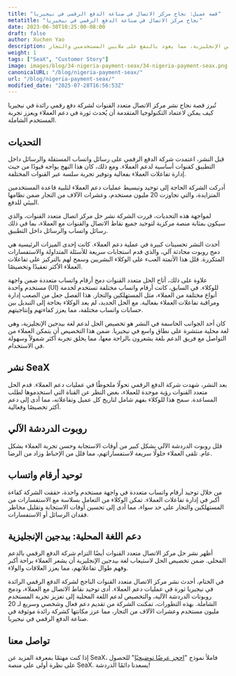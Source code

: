 ```yaml
---
title: "قصة عميل: نجاح مركز الاتصال في صناعة الدفع الرقمي في نيجيريا"
metatitle: "نجاح مركز الاتصال في صناعة الدفع الرقمي في نيجيريا"
date: 2023-06-30T10:25:00-08:00
draft: false
author: Xuchen Yao
description: حققت شركة الدفع الرقمي الرائدة في نيجيريا دعمًا ثوريًا للعملاء من خلال مركز اتصال متعدد القنوات، يدمج روبوتات الدردشة ودعمًا شخصيًا بلغة بيدجين الإنجليزية، مما يعود بالنفع على ملايين المستخدمين والتجار.
weight: 1
tags: ["SeaX", "Customer Story"]
image: images/blog/34-nigeria-payment-seax/34-nigeria-payment-seax.png
canonicalURL: "/blog/nigeria-payment-seax/"
url: "/blog/nigeria-payment-seax/"
modified_date: "2025-07-28T16:56:53Z"
---
```


تُبرز قصة نجاح نشر مركز الاتصال متعدد القنوات لشركة دفع رقمي رائدة في نيجيريا كيف يمكن لاعتماد التكنولوجيا المتقدمة أن يُحدث ثورة في دعم العملاء ويعزز تجربة المستخدم الشاملة.

## التحديات
قبل النشر، اعتمدت شركة الدفع الرقمي على رسائل واتساب المستقلة والرسائل داخل التطبيق كقنوات أساسية لدعم العملاء. ومع ذلك، كان هذا النهج يواجه قيودًا من حيث إدارة تفاعلات العملاء بفعالية وتوفير تجربة سلسة عبر القنوات المختلفة.

أدركت الشركة الحاجة إلى توحيد وتبسيط عمليات دعم العملاء لتلبية قاعدة المستخدمين المتزايدة، والتي تجاوزت 20 مليون مستخدم، وعشرات الآلاف من التجار ضمن نظامها البيئي للدفع.

لمواجهة هذه التحديات، قررت الشركة نشر حل مركز اتصال متعدد القنوات، والذي سيكون بمثابة منصة مركزية لتوحيد جميع نقاط الاتصال والقنوات مع العملاء، بما في ذلك رسائل واتساب والرسائل داخل التطبيق.

أحدث النشر تحسينات كبيرة في عملية دعم العملاء. كانت إحدى الميزات الرئيسية هي دمج روبوت محادثة آلي، والذي قدم استجابات سريعة للأسئلة المتداولة والاستفسارات المتكررة. قلل هذا الأتمتة العبء على الوكلاء البشريين وسمح لهم بالتركيز على تفاعلات العملاء الأكثر تعقيدًا وتخصيصًا.

علاوة على ذلك، أتاح الحل متعدد القنوات دمج أرقام واتساب متعددة ضمن واجهة مستخدم واحدة (UI) للوكلاء. في السابق، كانت أرقام واتساب مختلفة تستخدم لخدمة أنواع مختلفة من العملاء، مثل المستهلكين والتجار. هذا الفصل جعل من الصعب إدارة ومراقبة تفاعلات العملاء بفعالية. مع الحل الجديد، لم يعد الوكلاء بحاجة إلى التبديل بين حسابات واتساب مختلفة، مما يعزز كفاءتهم وإنتاجيتهم.

كان أحد الجوانب الحاسمة في النشر هو تخصيص الحل لدعم لغة بيدجين الإنجليزية، وهي لغة محلية منتشرة على نطاق واسع في نيجيريا. ضمن هذا التخصيص أن يتمكن العملاء من التواصل مع فريق الدعم بلغة يشعرون بالراحة معها، مما يخلق تجربة أكثر شمولاً وسهولة في الاستخدام.

## نشر SeaX
بعد النشر، شهدت شركة الدفع الرقمي تحولًا ملحوظًا في عمليات دعم العملاء. قدم الحل متعدد القنوات رؤية موحدة للعملاء، بغض النظر عن القناة التي استخدموها لطلب المساعدة. سمح هذا للوكلاء بفهم شامل لتاريخ كل عميل وتفاعلاته، مما أدى إلى دعم أكثر تخصيصًا وفعالية.

## روبوت الدردشة الآلي
قلل روبوت الدردشة الآلي بشكل كبير من أوقات الاستجابة وحسن تجربة العملاء بشكل عام. تلقى العملاء حلولًا سريعة لاستفساراتهم، مما قلل من الإحباط وزاد من الرضا.

## توحيد أرقام واتساب
من خلال توحيد أرقام واتساب متعددة في واجهة مستخدم واحدة، حققت الشركة كفاءة أكبر في إدارة تفاعلات العملاء. تمكن الوكلاء من التعامل بسلاسة مع الاستفسارات من المستهلكين والتجار على حد سواء، مما أدى إلى تحسين أوقات الاستجابة وتقليل مخاطر فقدان الرسائل أو الاستفسارات.

## دعم اللغة المحلية: بيدجين الإنجليزية
أظهر نشر حل مركز الاتصال متعدد القنوات أيضًا التزام شركة الدفع الرقمي بالدعم المحلي. ضمن تخصيص الحل لاستيعاب لغة بيدجين الإنجليزية أن يشعر العملاء براحة أكبر وفهم طوال تفاعلاتهم، مما يعزز العلاقات والولاء.

في الختام، أحدث نشر مركز الاتصال متعدد القنوات الناجح لشركة الدفع الرقمي الرائدة في نيجيريا ثورة في عمليات دعم العملاء. أدى توحيد نقاط الاتصال مع العملاء، ودمج روبوتات الدردشة الآلية، والتخصيص لدعم اللغة المحلية إلى تعزيز تجربة المستخدم الشاملة. بهذه التطورات، تمكنت الشركة من تقديم دعم فعال وشخصي وسريع لـ 20 مليون مستخدم وعشرات الآلاف من التجار، مما عزز مكانتها كشركة رائدة موثوقة في صناعة الدفع الرقمي في نيجيريا.


## تواصل معنا

إذا كنت مهتمًا بمعرفة المزيد عن SeaX، فاملأ نموذج "[احجز عرضًا توضيحيًا](https://meetings.hubspot.com/seasalt-ai/seasalt-meeting)" للحصول على نظرة أولى على منصة SeaX. يسعدنا دائمًا الدردشة!
